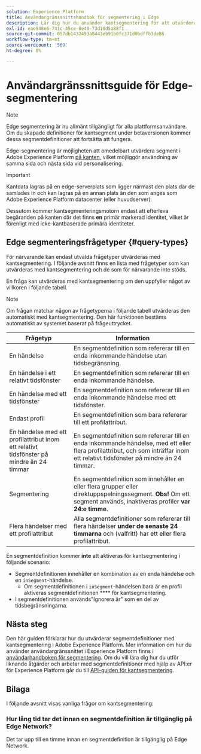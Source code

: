 ```yaml
---
solution: Experience Platform
title: Användargränssnittshandbok för segmentering i Edge
description: Lär dig hur du använder kantsegmentering för att utvärdera segmentdefinitioner i plattformar direkt, vilket möjliggör användning av samma sida och nästa sidpersonalisering.
exl-id: eae948e6-741c-45ce-8e40-73d10d5a88f1
source-git-commit: 057db1432493a8443eb91b0fc371d0bdffb3de86
workflow-type: tm+mt
source-wordcount: '569'
ht-degree: 0%

---
```


# Användargränssnittsguide för Edge-segmentering

>[!NOTE]
>
>Edge segmentering är nu allmänt tillgängligt för alla plattformsanvändare. Om du skapade definitioner för kantsegment under betaversionen kommer dessa segmentdefinitioner att fortsätta att fungera.

Edge-segmentering är möjligheten att omedelbart utvärdera segment i Adobe Experience Platform [på kanten](../../web-sdk/home.md), vilket möjliggör användning av samma sida och nästa sida vid personalisering.

>[!IMPORTANT]
>
> Kantdata lagras på en edge-serverplats som ligger närmast den plats där de samlades in och kan lagras på en annan plats än den som anges som Adobe Experience Platform datacenter (eller huvudserver).
>
> Dessutom kommer kantsegmenteringsmotorn endast att efterleva begäranden på kanten där det finns **en** primär markerad identitet, vilket är förenligt med icke-kantbaserade primära identiteter.

## Edge segmenteringsfrågetyper {#query-types}

För närvarande kan endast utvalda frågetyper utvärderas med kantsegmentering. I följande avsnitt finns en lista med frågetyper som kan utvärderas med kantsegmentering och de som för närvarande inte stöds.

En fråga kan utvärderas med kantsegmentering om den uppfyller något av villkoren i följande tabell.

>[!NOTE]
>
>Om frågan matchar någon av frågetyperna i följande tabell utvärderas den automatiskt med kantsegmentering. Den här funktionen bestäms automatiskt av systemet baserat på frågeuttrycket.

| Frågetyp | Information |
| ---------- | ------- |
| En händelse | En segmentdefinition som refererar till en enda inkommande händelse utan tidsbegränsning. |
| En händelse i ett relativt tidsfönster | En segmentdefinition som refererar till en enda inkommande händelse. |
| En händelse med ett tidsfönster | En segmentdefinition som refererar till en enda inkommande händelse med ett tidsfönster. |
| Endast profil | En segmentdefinition som bara refererar till ett profilattribut. |
| En händelse med ett profilattribut inom ett relativt tidsfönster på mindre än 24 timmar | En segmentdefinition som refererar till en enda inkommande händelse, med ett eller flera profilattribut, och som inträffar inom ett relativt tidsfönster på mindre än 24 timmar. |
| Segmentering | En segmentdefinition som innehåller en eller flera grupper eller direktuppspelningssegment. **Obs!** Om ett segment används, inaktiveras profiler **var 24:e timme**. |
| Flera händelser med ett profilattribut | Alla segmentdefinitioner som refererar till flera händelser **under de senaste 24 timmarna** och (valfritt) har ett eller flera profilattribut. |

En segmentdefinition kommer **inte** att aktiveras för kantsegmentering i följande scenario:

- Segmentdefinitionen innehåller en kombination av en enda händelse och en `inSegment`-händelse.
   - Om segmentdefinitionen i `inSegment`-händelsen bara är en profil aktiveras segmentdefinitionen **** för kantsegmentering.
- I segmentdefinitionen används&quot;Ignorera år&quot; som en del av tidsbegränsningarna.

## Nästa steg

Den här guiden förklarar hur du utvärderar segmentdefinitioner med kantsegmentering i Adobe Experience Platform. Mer information om hur du använder användargränssnittet i Experience Platform finns i [användarhandboken för segmentering](./overview.md). Om du vill lära dig hur du utför liknande åtgärder och arbetar med segmentdefinitioner med hjälp av API:er för Experience Platform går du till [API-guiden för kantsegmentering](../api/edge-segmentation.md).

## Bilaga

I följande avsnitt visas vanliga frågor om kantsegmentering:

### Hur lång tid tar det innan en segmentdefinition är tillgänglig på Edge Network?

Det tar upp till en timme innan en segmentdefinition är tillgänglig på Edge Network.
